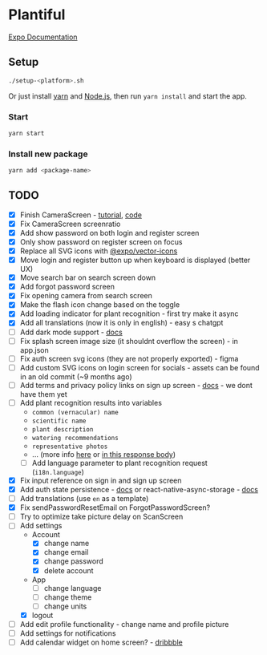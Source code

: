 # Plantiful

[Expo Documentation](https://docs.expo.dev/)

## Setup

```sh
./setup-<platform>.sh
```

Or just install [yarn](https://classic.yarnpkg.com/lang/en/docs/install) and [Node.js](https://nodejs.org), then run `yarn install` and start the app.

### Start

```sh
yarn start
```

### Install new package

```sh
yarn add <package-name>
```

## TODO

- [x] Finish CameraScreen - [tutorial](https://www.freecodecamp.org/news/how-to-create-a-camera-app-with-expo-and-react-native/), [code](https://github.com/hayanisaid/expo-camera-tutorial/blob/master/App.tsx)
- [x] Fix CameraScreen screenratio
- [x] Add show password on both login and register screen
- [x] Only show password on register screen on focus
- [x] Replace all SVG icons with [@expo/vector-icons](https://icons.expo.fyi)
- [x] Move login and register button up when keyboard is displayed (better UX)
- [x] Move search bar on search screen down
- [x] Add forgot password screen
- [x] Fix opening camera from search screen
- [x] Make the flash icon change based on the toggle
- [x] Add loading indicator for plant recognition - first try make it async
- [x] Add all translations (now it is only in english) - easy s chatgpt
- [ ] Add dark mode support - [docs](https://docs.expo.dev/develop/user-interface/color-themes/)
- [ ] Fix splash screen image size (it shouldnt overflow the screen) - in app.json
- [ ] Fix auth screen svg icons (they are not properly exported) - figma
- [ ] Add custom SVG icons on login screen for socials - assets can be found in an old commit (~9 months ago)
- [ ] Add terms and privacy policy links on sign up screen - [docs](https://docs.expo.dev/versions/latest/sdk/webview/) - we dont have them yet
- [ ] Add plant recognition results into variables
  - `common (vernacular) name`
  - `scientific name`
  - `plant description`
  - `watering recommendations`
  - `representative photos`
  - ... (more info [here](https://documenter.getpostman.com/view/24599534/2s93z5A4v2) or [in this response body](https://www.postman.com/winter-shadow-932363/workspace/kindwise/example/24599534-6b255bc8-d037-49a3-852e-82ca9cf00041))
  - [ ] Add language parameter to plant recognition request (`i18n.language`)
- [x] Fix input reference on sign in and sign up screen
- [x] Add auth state persistence - [docs](https://docs.expo.dev/versions/latest/sdk/securestore/) or react-native-async-storage - [docs](https://react-native-async-storage.github.io/async-storage/docs/install)
- [ ] Add translations (use `en` as a template)
- [x] Fix sendPasswordResetEmail on ForgotPasswordScreen?
- [ ] Try to optimize take picture delay on ScanScreen
- [ ] Add settings
  - Account
    - [x] change name
    - [x] change email
    - [x] change password
    - [x] delete account
  - App
    - [ ] change language
    - [ ] change theme
    - [ ] change units
  - [x] logout
- [ ] Add edit profile functionality - change name and profile picture
- [ ] Add settings for notifications
- [ ] Add calendar widget on home screen? - [dribbble](https://dribbble.com/shots/11360445-Plant-care-app/attachments/2972899?mode=media)
